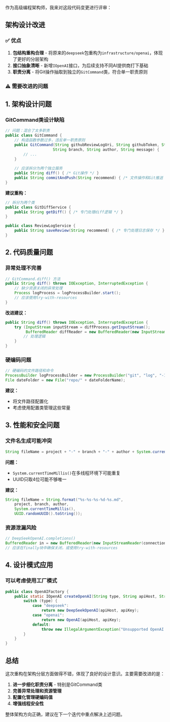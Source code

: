 作为高级编程架构师，我来对这段代码变更进行评审：

## 架构设计改进

### ✅ 优点
1. **包结构重构合理** - 将原来的`deepseek`包重构为`infrastructure/openai`，体现了更好的分层架构
2. **接口抽象清晰** - 新增`IOpenAI`接口，为后续支持不同AI提供商打下基础
3. **职责分离** - 将Git操作抽取到独立的`GitCommand`类，符合单一职责原则

### ⚠️ 需要改进的问题

## 1. 架构设计问题

### GitCommand类设计缺陷
```java
// 问题：混合了太多职责
public class GitCommand {
    // 构造函数参数过多，违反单一职责原则
    public GitCommand(String githubReviewLogUri, String githubToken, String project, 
                     String branch, String author, String message) {
        // ...
    }
    
    // 应该拆分为两个独立服务
    public String diff() { /* Git操作 */ }
    public String commitAndPush(String recommend) { /* 文件操作和Git推送 */ }
}
```

**建议重构：**
```java
// 拆分为两个类
public class GitDiffService {
    public String getDiff() { /* 专门处理diff逻辑 */ }
}

public class ReviewLogService {
    public String saveReview(String recommend) { /* 专门处理日志保存 */ }
}
```

## 2. 代码质量问题

### 异常处理不完善
```java
// GitCommand.diff() 方法
public String diff() throws IOException, InterruptedException {
    // 缺少资源关闭的异常处理
    Process logProcess = logProcessBuilder.start();
    // 应该使用try-with-resources
}
```

**改进建议：**
```java
public String diff() throws IOException, InterruptedException {
    try (InputStream inputStream = diffProcess.getInputStream();
         BufferedReader diffReader = new BufferedReader(new InputStreamReader(inputStream))) {
        // 处理逻辑
    }
}
```

### 硬编码问题
```java
// 硬编码的文件路径和命令
ProcessBuilder logProcessBuilder = new ProcessBuilder("git", "log", "-1", "--pretty=format:%H");
File dateFolder = new File("repo/" + dateFolderName);
```

**建议：**
- 将文件路径配置化
- 考虑使用配置类管理这些常量

## 3. 性能和安全问题

### 文件名生成可能冲突
```java
String fileName = project + "-" + branch + "-" + author + System.currentTimeMillis() + "-" + UUID.randomUUID().toString().substring(0, 4) + ".md";
```

**问题：**
- `System.currentTimeMillis()`在多线程环境下可能重复
- UUID只取4位可能不够唯一

**建议：**
```java
String fileName = String.format("%s-%s-%s-%d-%s.md", 
    project, branch, author, 
    System.currentTimeMillis(), 
    UUID.randomUUID().toString());
```

### 资源泄漏风险
```java
// DeepSeekOpenAI.completions()
BufferedReader in = new BufferedReader(new InputStreamReader(connection.getInputStream()));
// 应该在finally块中确保关闭，或使用try-with-resources
```

## 4. 设计模式应用

### 可以考虑使用工厂模式
```java
public class OpenAIFactory {
    public static IOpenAI createOpenAI(String type, String apiHost, String apiKey) {
        switch (type) {
            case "deepseek":
                return new DeepSeekOpenAI(apiHost, apiKey);
            case "openai":
                return new OpenAI(apiHost, apiKey);
            default:
                throw new IllegalArgumentException("Unsupported OpenAI type: " + type);
        }
    }
}
```

## 总结

这次重构在架构分层方面做得不错，体现了良好的设计意识。主要需要改进的是：

1. **进一步细化职责分离** - 特别是GitCommand类
2. **完善异常处理和资源管理**
3. **配置化管理硬编码值**
4. **增强线程安全性**

整体架构方向正确，建议在下一个迭代中重点解决上述问题。